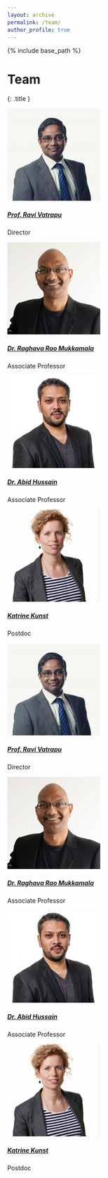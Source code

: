 ```yaml
---
layout: archive
permalink: /team/
author_profile: true
---
```


{% include base_path %}



# Team
{: .title }
<div class="row mb-15">
  <div class="col-xs-6 col-sm-3 col-md-3">
    <div class="wow bounceInUp animated animated">
      <div class="team boxed-grey text-center">
        <div class="inner">
          <div class="avatar">
          <img src="/images/teams/bm0108_nr3_ravi_vatrapu_5405.jpg" alt='Prof. Ravi Vatrapu' class="img-responsive img-circle table-bordered himg" />
          </div>
          <h5><a class="t-name" target="blank" href="http://www.cbs.dk/en/research/departments-and-centres/department-of-it-management/staff/rvitm">Prof. Ravi Vatrapu</a></h5>
          <p class="subtitle">Director</p>
        </div>
      </div>
    </div>
  </div>
  <div class="col-xs-6 col-sm-3 col-md-3">
    <div class="wow bounceInUp animated animated">
      <div class="team boxed-grey text-center">
        <div class="inner">
          <div class="avatar">
          <img src="/images/teams/raghava1.jpg" alt='Raghava Mukkamala' class="img-responsive img-circle table-bordered himg" />
          </div>
          <h5><a class="t-name" target="blank" href="http://www.cbs.dk/en/research/departments-and-centres/department-of-it-management/staff/rrmitm">Dr. Raghava Rao Mukkamala</a></h5>
          <p class="subtitle">Associate Professor</p>
        </div>
      </div>
    </div>
  </div>
  <div class="col-xs-6 col-sm-3 col-md-3">
    <div class="wow bounceInUp animated animated">
      <div class="team boxed-grey text-center">
        <div class="inner">
          <div class="avatar">
          <img src="/images/teams/abid_hussain_cropped_322.jpg" alt='Dr. Abid Hussain' class="img-responsive img-circle table-bordered himg" />
          </div>
          <h5><a class="t-name" target="blank" href="http://www.cbs.dk/en/research/departments-and-centres/department-of-it-management/staff/ahitm">Dr. Abid Hussain</a></h5>
          <p class="subtitle">Associate Professor</p>
        </div>
      </div>
    </div>
  </div>
  <div class="col-xs-6 col-sm-3 col-md-3">
    <div class="wow bounceInUp animated animated">
      <div class="team boxed-grey text-center">
        <div class="inner">
          <div class="avatar">
          <img src="/images/teams/katrine_kunst_0.jpg" alt='Katrine Kunst' class="img-responsive img-circle table-bordered himg" />
          </div>
          <h5><a class="t-name" target="blank" href="http://www.cbs.dk/en/research/departments-and-centres/department-of-it-management/staff/kalkitm">Katrine Kunst</a></h5>
          <p class="subtitle">Postdoc</p>
        </div>
      </div>
    </div>
  </div>
</div>

<div class="row mb-15">
  <div class="col-xs-6 col-sm-3 col-md-3">
    <div class="wow bounceInUp animated animated">
      <div class="team boxed-grey text-center">
        <div class="inner">
          <div class="avatar">
          <img src="/images/teams/bm0108_nr3_ravi_vatrapu_5405.jpg" alt='Prof. Ravi Vatrapu' class="img-responsive img-circle table-bordered himg" />
          </div>
          <h5><a class="t-name" target="blank" href="http://www.cbs.dk/en/research/departments-and-centres/department-of-it-management/staff/rvitm">Prof. Ravi Vatrapu</a></h5>
          <p class="subtitle">Director</p>
        </div>
      </div>
    </div>
  </div>
  <div class="col-xs-6 col-sm-3 col-md-3">
    <div class="wow bounceInUp animated animated">
      <div class="team boxed-grey text-center">
        <div class="inner">
          <div class="avatar">
          <img src="/images/teams/raghava1.jpg" alt='Raghava Mukkamala' class="img-responsive img-circle table-bordered himg" />
          </div>
          <h5><a class="t-name" target="blank" href="http://www.cbs.dk/en/research/departments-and-centres/department-of-it-management/staff/rrmitm">Dr. Raghava Rao Mukkamala</a></h5>
          <p class="subtitle">Associate Professor</p>
        </div>
      </div>
    </div>
  </div>
  <div class="col-xs-6 col-sm-3 col-md-3">
    <div class="wow bounceInUp animated animated">
      <div class="team boxed-grey text-center">
        <div class="inner">
          <div class="avatar">
          <img src="/images/teams/abid_hussain_cropped_322.jpg" alt='Dr. Abid Hussain' class="img-responsive img-circle table-bordered himg" />
          </div>
          <h5><a class="t-name" target="blank" href="http://www.cbs.dk/en/research/departments-and-centres/department-of-it-management/staff/ahitm">Dr. Abid Hussain</a></h5>
          <p class="subtitle">Associate Professor</p>
        </div>
      </div>
    </div>
  </div>
  <div class="col-xs-6 col-sm-3 col-md-3">
    <div class="wow bounceInUp animated animated">
      <div class="team boxed-grey text-center">
        <div class="inner">
          <div class="avatar">
          <img src="/images/teams/katrine_kunst_0.jpg" alt='Katrine Kunst' class="img-responsive img-circle table-bordered himg" />
          </div>
          <h5><a class="t-name" target="blank" href="http://www.cbs.dk/en/research/departments-and-centres/department-of-it-management/staff/kalkitm">Katrine Kunst</a></h5>
          <p class="subtitle">Postdoc</p>
        </div>
      </div>
    </div>
  </div>
</div>
